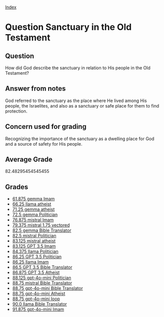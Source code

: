 
[Index](../../index.md)
# Question Sanctuary in the Old Testament
## Question
How did God describe the sanctuary in relation to His people in the Old Testament?

## Answer from notes
God referred to the sanctuary as the place where He lived among His people, the Israelites, and also as a sanctuary or safe place for them to find protection.

## Concern used for grading
Recognizing the importance of the sanctuary as a dwelling place for God and a source of safety for His people.

## Average Grade
82.48295454545455

## Grades
 * [61.875 gemma Imam](../answers/gemma_Imam/Sanctuary_in_the_Old_Testament.md)
 * [66.25 llama atheist](../answers/llama_atheist/Sanctuary_in_the_Old_Testament.md)
 * [71.25 gemma atheist](../answers/gemma_atheist/Sanctuary_in_the_Old_Testament.md)
 * [72.5 gemma Politician](../answers/gemma_Politician/Sanctuary_in_the_Old_Testament.md)
 * [76.875 mistral Imam](../answers/mistral_Imam/Sanctuary_in_the_Old_Testament.md)
 * [79.375 mistral 1.75 vectored](../answers/mistral_1.75_vectored/Sanctuary_in_the_Old_Testament.md)
 * [82.5 gemma Bible Translator](../answers/gemma_Bible_Translator/Sanctuary_in_the_Old_Testament.md)
 * [82.5 mistral Politician](../answers/mistral_Politician/Sanctuary_in_the_Old_Testament.md)
 * [83.125 mistral atheist](../answers/mistral_atheist/Sanctuary_in_the_Old_Testament.md)
 * [83.125 GPT 3.5 Imam](../answers/GPT_3.5_Imam/Sanctuary_in_the_Old_Testament.md)
 * [84.375 llama Politician](../answers/llama_Politician/Sanctuary_in_the_Old_Testament.md)
 * [86.25 GPT 3.5 Politician](../answers/GPT_3.5_Politician/Sanctuary_in_the_Old_Testament.md)
 * [86.25 llama Imam](../answers/llama_Imam/Sanctuary_in_the_Old_Testament.md)
 * [86.5 GPT 3.5 Bible Translator](../answers/GPT_3.5_Bible_Translator/Sanctuary_in_the_Old_Testament.md)
 * [86.875 GPT 3.5 Atheist](../answers/GPT_3.5_Atheist/Sanctuary_in_the_Old_Testament.md)
 * [88.125 gpt-4o-mini Politician](../answers/gpt-4o-mini_Politician/Sanctuary_in_the_Old_Testament.md)
 * [88.75 mistral Bible Translator](../answers/mistral_Bible_Translator/Sanctuary_in_the_Old_Testament.md)
 * [88.75 gpt-4o-mini Bible Translator](../answers/gpt-4o-mini_Bible_Translator/Sanctuary_in_the_Old_Testament.md)
 * [88.75 gpt-4o-mini Atheist](../answers/gpt-4o-mini_Atheist/Sanctuary_in_the_Old_Testament.md)
 * [88.75 gpt-4o-mini loop](../answers/gpt-4o-mini_loop/Sanctuary_in_the_Old_Testament.md)
 * [90.0 llama Bible Translator](../answers/llama_Bible_Translator/Sanctuary_in_the_Old_Testament.md)
 * [91.875 gpt-4o-mini Imam](../answers/gpt-4o-mini_Imam/Sanctuary_in_the_Old_Testament.md)

